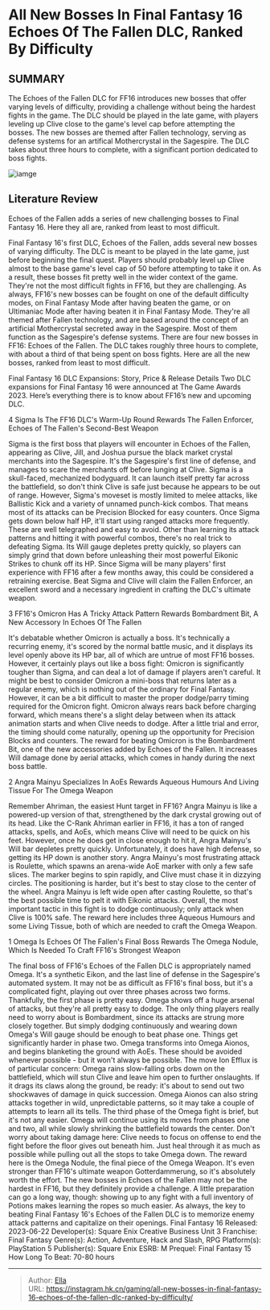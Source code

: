 # All New Bosses In Final Fantasy 16 Echoes Of The Fallen DLC, Ranked By Difficulty


## SUMMARY 


 The Echoes of the Fallen DLC for FF16 introduces new bosses that offer varying levels of difficulty, providing a challenge without being the hardest fights in the game. 
 The DLC should be played in the late game, with players leveling up Clive close to the game&#39;s level cap before attempting the bosses. 
 The new bosses are themed after Fallen technology, serving as defense systems for an artifical Mothercrystal in the Sagespire. The DLC takes about three hours to complete, with a significant portion dedicated to boss fights. 

![iamge](https://static1.srcdn.com/wordpress/wp-content/uploads/2023/12/all-new-bosses-in-final-fantasy-16-echoes-of-the-fallen-dlc-ranked-by-difficulty.jpg)

## Literature Review

Echoes of the Fallen adds a series of new challenging bosses to Final Fantasy 16. Here they all are, ranked from least to most difficult.




Final Fantasy 16&#39;s first DLC, Echoes of the Fallen, adds several new bosses of varying difficulty. The DLC is meant to be played in the late game, just before beginning the final quest. Players should probably level up Clive almost to the base game&#39;s level cap of 50 before attempting to take it on. As a result, these bosses fit pretty well in the wider context of the game. They&#39;re not the most difficult fights in FF16, but they are challenging.
As always, FF16&#39;s new bosses can be fought on one of the default difficulty modes, on Final Fantasy Mode after having beaten the game, or on Ultimaniac Mode after having beaten it in Final Fantasy Mode. They&#39;re all themed after Fallen technology, and are based around the concept of an artificial Mothercrystal secreted away in the Sagespire. Most of them function as the Sagespire&#39;s defense systems. There are four new bosses in FF16: Echoes of the Fallen. The DLC takes roughly three hours to complete, with about a third of that being spent on boss fights. Here are all the new bosses, ranked from least to most difficult.
            
 
 Final Fantasy 16 DLC Expansions: Story, Price &amp; Release Details 
Two DLC expansions for Final Fantasy 16 were announced at The Game Awards 2023. Here’s everything there is to know about FF16’s new and upcoming DLC.












 








 4  Sigma Is The FF16 DLC&#39;s Warm-Up Round 
Rewards The Fallen Enforcer, Echoes of The Fallen&#39;s Second-Best Weapon
        

Sigma is the first boss that players will encounter in Echoes of the Fallen, appearing as Clive, Jill, and Joshua pursue the black market crystal merchants into the Sagespire. It&#39;s the Sagespire&#39;s first line of defense, and manages to scare the merchants off before lunging at Clive. Sigma is a skull-faced, mechanized bodyguard. It can launch itself pretty far across the battlefield, so don&#39;t think Clive is safe just because he appears to be out of range. However, Sigma&#39;s moveset is mostly limited to melee attacks, like Ballistic Kick and a variety of unnamed punch-kick combos. That means most of its attacks can be Precision Blocked for easy counters.
Once Sigma gets down below half HP, it&#39;ll start using ranged attacks more frequently. These are well telegraphed and easy to avoid. Other than learning its attack patterns and hitting it with powerful combos, there&#39;s no real trick to defeating Sigma. Its Will gauge depletes pretty quickly, so players can simply grind that down before unleashing their most powerful Eikonic Strikes to chunk off its HP. Since Sigma will be many players&#39; first experience with FF16 after a few months away, this could be considered a retraining exercise. Beat Sigma and Clive will claim the Fallen Enforcer, an excellent sword and a necessary ingredient in crafting the DLC&#39;s ultimate weapon.





 3  FF16&#39;s Omicron Has A Tricky Attack Pattern 
Rewards Bombardment Bit, A New Accessory In Echoes Of The Fallen
        

It&#39;s debatable whether Omicron is actually a boss. It&#39;s technically a recurring enemy, it&#39;s scored by the normal battle music, and it displays its level openly above its HP bar, all of which are untrue of most FF16 bosses. However, it certainly plays out like a boss fight: Omicron is significantly tougher than Sigma, and can deal a lot of damage if players aren&#39;t careful. It might be best to consider Omicron a mini-boss that returns later as a regular enemy, which is nothing out of the ordinary for Final Fantasy.
However, it can be a bit difficult to master the proper dodge/parry timing required for the Omicron fight. Omicron always rears back before charging forward, which means there&#39;s a slight delay between when its attack animation starts and when Clive needs to dodge. After a little trial and error, the timing should come naturally, opening up the opportunity for Precision Blocks and counters. The reward for beating Omicron is the Bombardment Bit, one of the new accessories added by Echoes of the Fallen. It increases Will damage done by aerial attacks, which comes in handy during the next boss battle.





 2  Angra Mainyu Specializes In AoEs 
Rewards Aqueous Humours And Living Tissue For The Omega Weapon
        

Remember Ahriman, the easiest Hunt target in FF16? Angra Mainyu is like a powered-up version of that, strengthened by the dark crystal growing out of its head. Like the C-Rank Ahriman earlier in FF16, it has a ton of ranged attacks, spells, and AoEs, which means Clive will need to be quick on his feet. However, once he does get in close enough to hit it, Angra Mainyu&#39;s Will bar depletes pretty quickly. Unfortunately, it does have high defense, so getting its HP down is another story.
Angra Mainyu&#39;s most frustrating attack is Roulette, which spawns an arena-wide AoE marker with only a few safe slices. The marker begins to spin rapidly, and Clive must chase it in dizzying circles. The positioning is harder, but it&#39;s best to stay close to the center of the wheel. Angra Mainyu is left wide open after casting Roulette, so that&#39;s the best possible time to pelt it with Eikonic attacks. Overall, the most important tactic in this fight is to dodge continuously; only attack when Clive is 100% safe. The reward here includes three Aqueous Humours and some Living Tissue, both of which are needed to craft the Omega Weapon.





 1  Omega Is Echoes Of The Fallen&#39;s Final Boss 
Rewards The Omega Nodule, Which Is Needed To Craft FF16&#39;s Strongest Weapon


 







The final boss of FF16&#39;s Echoes of the Fallen DLC is appropriately named Omega. It&#39;s a synthetic Eikon, and the last line of defense in the Sagespire&#39;s automated system. It may not be as difficult as FF16&#39;s final boss, but it&#39;s a complicated fight, playing out over three phases across two forms. Thankfully, the first phase is pretty easy. Omega shows off a huge arsenal of attacks, but they&#39;re all pretty easy to dodge. The only thing players really need to worry about is Bombardment, since its attacks are strung more closely together. But simply dodging continuously and wearing down Omega&#39;s Will gauge should be enough to beat phase one.
Things get significantly harder in phase two. Omega transforms into Omega Aionos, and begins blanketing the ground with AoEs. These should be avoided whenever possible - but it won&#39;t always be possible. The move Ion Efflux is of particular concern: Omega rains slow-falling orbs down on the battlefield, which will stun Clive and leave him open to further onslaughts. If it drags its claws along the ground, be ready: it&#39;s about to send out two shockwaves of damage in quick succession. Omega Aionos can also string attacks together in wild, unpredictable patterns, so it may take a couple of attempts to learn all its tells.
The third phase of the Omega fight is brief, but it&#39;s not any easier. Omega will continue using its moves from phases one and two, all while slowly shrinking the battlefield towards the center. Don&#39;t worry about taking damage here: Clive needs to focus on offense to end the fight before the floor gives out beneath him. Just heal through it as much as possible while pulling out all the stops to take Omega down. The reward here is the Omega Nodule, the final piece of the Omega Weapon. It&#39;s even stronger than FF16&#39;s ultimate weapon Gotterdammerung, so it&#39;s absolutely worth the effort.
The new bosses in Echoes of the Fallen may not be the hardest in FF16, but they definitely provide a challenge. A little preparation can go a long way, though: showing up to any fight with a full inventory of Potions makes learning the ropes so much easier. As always, the key to beating Final Fantasy 16&#39;s Echoes of the Fallen DLC is to memorize enemy attack patterns and capitalize on their openings.
               Final Fantasy 16   Released:   2023-06-22    Developer(s):   Square Enix Creative Business Unit 3    Franchise:   Final Fantasy    Genre(s):   Action, Adventure, Hack and Slash, RPG    Platform(s):   PlayStation 5    Publisher(s):    Square Enix    ESRB:   M    Prequel:   Final Fantasy 15    How Long To Beat:   70-80 hours      

---

> Author: [Ella](https://instagram.hk.cn/)  
> URL: https://instagram.hk.cn/gaming/all-new-bosses-in-final-fantasy-16-echoes-of-the-fallen-dlc-ranked-by-difficulty/  

